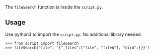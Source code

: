 The `fileSearch` function is inside the `script.py`.

Usage
--------------------

Use python3 to import the `script.py`. No additional library needed.

```
>>> from script import fileSearch
>>> fileSearch("file", '{"_files":["file", "fileA"], "dirA":{}}')
```

